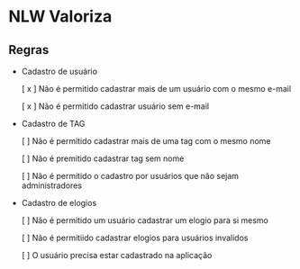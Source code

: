 # NLW Valoriza

## Regras

- Cadastro de usuário

	[ x ] Não é permitido cadastrar mais de um usuário com o mesmo e-mail

	[ x ] Não é permitido cadastrar usuário sem e-mail

- Cadastro de TAG
	
	[ ] Não é permitido cadastrar mais de uma tag com o mesmo nome

	[ ] Não é premitido cadastrar tag sem nome

	[ ] Não é permitido o cadastro por usuários que não sejam administradores

- Cadastro de elogios

	[ ] Não é permitido um usuário cadastrar um elogio para si mesmo

	[ ] Não é permitiido cadastrar elogios para usuários invalidos

	[ ] O usuário precisa estar cadastrado na aplicação